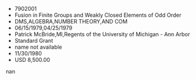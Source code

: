 
* 7902001
* Fusion in Finite Groups and Weakly Closed Elements of Odd Order
* DMS,ALGEBRA,NUMBER THEORY,AND COM
* 06/15/1979,04/25/1979
* Patrick McBride,MI,Regents of the University of Michigan - Ann Arbor
* Standard Grant
*   name not available
* 11/30/1980
* USD 8,500.00

nan

